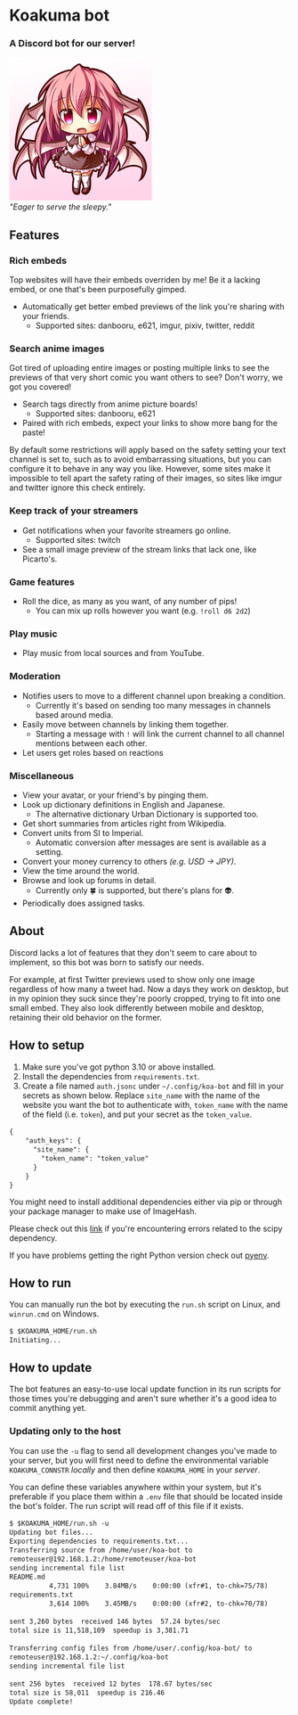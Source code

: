 # Koakuma bot

### A Discord bot for our server!

![Koakuma](assets/avatar.png)  
*"Eager to serve the sleepy."*

## Features

### Rich embeds

Top websites will have their embeds overriden by me! Be it a lacking embed, or one that's been purposefully gimped.

+ Automatically get better embed previews of the link you're sharing with your friends.
  + Supported sites: danbooru, e621, imgur, pixiv, twitter, reddit

### Search anime images

Got tired of uploading entire images or posting multiple links to see the previews of that very short comic you want others to see? Don't worry, we got you covered!

+ Search tags directly from anime picture boards!
  + Supported sites: danbooru, e621
+ Paired with rich embeds, expect your links to show more bang for the paste!

By default some restrictions will apply based on the safety setting your text channel is set to, such as to avoid embarrassing situations, but you can configure it to behave in any way you like. However, some sites make it impossible to tell apart the safety rating of their images, so sites like imgur and twitter ignore this check entirely.

### Keep track of your streamers

+ Get notifications when your favorite streamers go online.
  + Supported sites: twitch
+ See a small image preview of the stream links that lack one, like Picarto's.

### Game features

+ Roll the dice, as many as you want, of any number of pips!
  + You can mix up rolls however you want (e.g. `!roll d6 2d2`)

### Play music

+ Play music from local sources and from YouTube.

### Moderation

+ Notifies users to move to a different channel upon breaking a condition.
  + Currently it's based on sending too many messages in channels based around media.
+ Easily move between channels by linking them together.
  + Starting a message with `!` will link the current channel to all channel mentions between each other.
+ Let users get roles based on reactions

### Miscellaneous

+ View your avatar, or your friend's by pinging them.
+ Look up dictionary definitions in English and Japanese.
  + The alternative dictionary Urban Dictionary is supported too.
+ Get short summaries from articles right from Wikipedia.
+ Convert units from SI to Imperial.
  + Automatic conversion after messages are sent is available as a setting.
+ Convert your money currency to others *(e.g. USD → JPY)*.
+ View the time around the world.
+ Browse and look up forums in detail.
  + Currently only 🍀 is supported, but there's plans for 👽.
+ Periodically does assigned tasks.

## About

Discord lacks a lot of features that they don't seem to care about to implement, so this bot was born to satisfy our needs.

For example, at first Twitter previews used to show only one image regardless of how many a tweet had. Now a days they work on desktop, but in my opinion they suck since they're poorly cropped, trying to fit into one small embed. They also look differently between mobile and desktop, retaining their old behavior on the former.

## How to setup

1. Make sure you've got python 3.10 or above installed.
2. Install the dependencies from `requirements.txt`.
3. Create a file named `auth.jsonc` under `~/.config/koa-bot` and fill in your secrets as shown below. Replace `site_name` with the name of the website you want the bot to authenticate with, `token_name` with the name of the field (i.e. `token`), and put your secret as the `token_value`.

```jsonc
{
    "auth_keys": {
      "site_name": {
        "token_name": "token_value"
      }
    }
}
```

You might need to install additional dependencies either via pip or through your package manager to make use of ImageHash.

Please check out this [link](https://stackoverflow.com/a/59515996/7688278) if you're encountering errors related to the scipy dependency.

If you have problems getting the right Python version check out [pyenv](https://github.com/pyenv/pyenv).

## How to run

You can manually run the bot by executing the `run.sh` script on Linux, and `winrun.cmd` on Windows.

```text
$ $KOAKUMA_HOME/run.sh
Initiating...
```

## How to update

The bot features an easy-to-use local update function in its run scripts for those times you're debugging and aren't sure whether it's a good idea to commit anything yet.

### Updating only to the host

You can use the `-u` flag to send all development changes you've made to your server, but you will first need to define the environmental variable `KOAKUMA_CONNSTR` *locally* and then define `KOAKUMA_HOME` in your *server*.

You can define these variables anywhere within your system, but it's preferable if you place them within a `.env` file that should be located inside the bot's folder. The run script will read off of this file if it exists.

```text
$ $KOAKUMA_HOME/run.sh -u
Updating bot files...
Exporting dependencies to requirements.txt...
Transferring source from /home/user/koa-bot to remoteuser@192.168.1.2:/home/remoteuser/koa-bot
sending incremental file list
README.md
          4,731 100%    3.84MB/s    0:00:00 (xfr#1, to-chk=75/78)
requirements.txt
          3,614 100%    3.45MB/s    0:00:00 (xfr#2, to-chk=70/78)

sent 3,260 bytes  received 146 bytes  57.24 bytes/sec
total size is 11,518,109  speedup is 3,381.71

Transferring config files from /home/user/.config/koa-bot/ to remoteuser@192.168.1.2:~/.config/koa-bot
sending incremental file list

sent 256 bytes  received 12 bytes  178.67 bytes/sec
total size is 58,011  speedup is 216.46
Update complete!
```
